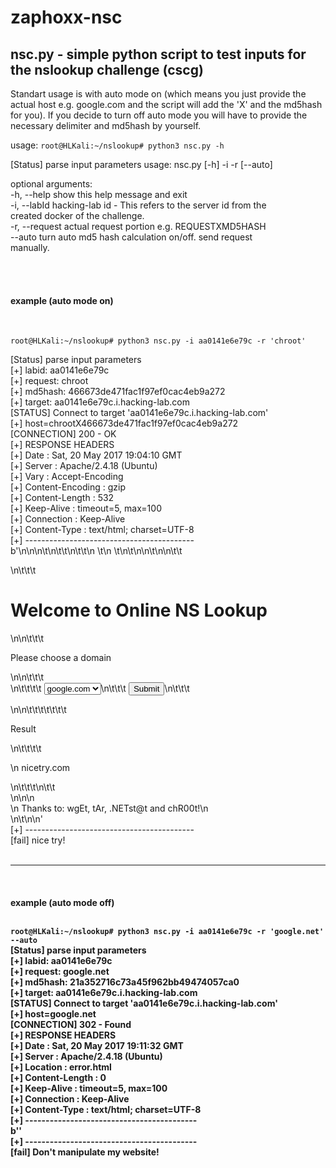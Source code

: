 # zaphoxx-nsc
<h2>nsc.py - simple python script to test inputs for the nslookup challenge (cscg)</h2>
<p>
Standart usage is with auto mode on (which means you just provide the actual host e.g. google.com and the script will add the 'X' and the md5hash for you). If you decide to turn off auto mode you will have to provide the necessary delimiter and md5hash by yourself.
</p>
<p>
usage: <code>root@HLKali:~/nslookup# python3 nsc.py -h</code>
<br>

[Status] parse input parameters
usage: nsc.py [-h] -i -r [--auto]

optional arguments: <br>
  -h, --help         show this help message and exit<br>
  -i, --labId    hacking-lab id - This refers to the server id from the<br>
                     created docker of the challenge.<br>
  -r, --request  actual request portion e.g. REQUESTXMD5HASH<br>
  --auto             turn auto md5 hash calculation on/off. send request<br>
                     manually.<br>
</p>
<br><br>
<h4>example (auto mode on)</h4>
<br>
<p>
<code>root@HLKali:~/nslookup# python3 nsc.py -i aa0141e6e79c -r 'chroot'</code>
<br>
<p>
[Status] parse input parameters<br>
[+] labid: aa0141e6e79c<br>
[+] request: chroot<br>
[+] md5hash: 466673de471fac1f97ef0cac4eb9a272<br>
[+] target: aa0141e6e79c.i.hacking-lab.com<br>
[STATUS] Connect to target 'aa0141e6e79c.i.hacking-lab.com'<br>
[+] host=chrootX466673de471fac1f97ef0cac4eb9a272<br>
[CONNECTION] 200 - OK<br>
[+] RESPONSE HEADERS<br>
	[+] Date : Sat, 20 May 2017 19:04:10 GMT<br>
	[+] Server : Apache/2.4.18 (Ubuntu)<br>
	[+] Vary : Accept-Encoding<br>
	[+] Content-Encoding : gzip<br>
	[+] Content-Length : 532<br>
	[+] Keep-Alive : timeout=5, max=100<br>
	[+] Connection : Keep-Alive<br>
	[+] Content-Type : text/html; charset=UTF-8<br>
[+] ------------------------------------------<br>

<verbatim>
b'\n<!DOCTYPE html>\n<html lang="en">\n\t<head>\n\t\t<meta charset="utf-8" />\n\t\t<meta name="viewport" content="width=device-width, initial-scale=1.0">\n    \t<title>Online NS Lookup</title>\n    \t<link rel="stylesheet" href="style.css" />\n\t</head>\n\n\t<body>\n\n\t\t<div class="middle">\n\t\t\t<h1>Welcome to Online NS Lookup</h1>\n\n\t\t\t<p>Please choose a domain</p>\n\n\t\t\t    <form method="post">\n\t\t\t\t  <select name="host">\n\t\t\t\t  <option value=\'google.comX1d5920f4b44b27a802bd77c4f0536f5a\'>google.com</option><option value=\'yahoo.comX50cd1a9a183758039b0841aa738c3f0b\'>yahoo.com</option><option value=\'ch.chX1207e86643deca2eb8fc69dc5e8aeb2b\'>ch.ch</option>\t\t\t\t   </select>\n\t\t\t      <input type="submit">\n\t\t\t    </form>\n\n\t\t\t\t\t\t\t<p class="result">Result</p>\n\t\t\t\t<p>\n        nicetry.com        </p>\n\t\t\t\n\t\t</div>\n\n\n    <footer>\n      Thanks to: wgEt, tAr, .NETst@t and chR00t!\n    </footer>\n\t</body>\n</html>\n'<br>
[+] ------------------------------------------<br>
[fail] nice try!<br>
</verbatim>
<br><hr><br>
<h4>example (auto mode off)</hr>
<br><br>
<code>
root@HLKali:~/nslookup# python3 nsc.py -i aa0141e6e79c -r 'google.net' --auto
</code>
<verbatim>
[Status] parse input parameters<br>
[+] labid: aa0141e6e79c<br>
[+] request: google.net<br>
[+] md5hash: 21a352716c73a45f962bb49474057ca0<br>
[+] target: aa0141e6e79c.i.hacking-lab.com<br>
[STATUS] Connect to target 'aa0141e6e79c.i.hacking-lab.com'<br>
[+] host=google.net<br>
[CONNECTION] 302 - Found<br>
[+] RESPONSE HEADERS<br>
	[+] Date : Sat, 20 May 2017 19:11:32 GMT<br>
	[+] Server : Apache/2.4.18 (Ubuntu)<br>
	[+] Location : error.html<br>
	[+] Content-Length : 0<br>
	[+] Keep-Alive : timeout=5, max=100<br>
	[+] Connection : Keep-Alive<br>
	[+] Content-Type : text/html; charset=UTF-8<br>
[+] ------------------------------------------<br>
b''<br>
[+] ------------------------------------------<br>
[fail] Don't manipulate my website!<br>
</verbatim>
